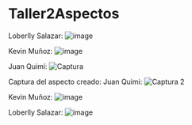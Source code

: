 # Taller2Aspectos
Loberlly Salazar:
![image](https://user-images.githubusercontent.com/76917298/120686192-58c5d300-c466-11eb-952e-de24c08cc9f2.png)

Kevin Muñoz:
![image](https://user-images.githubusercontent.com/72930050/120686539-b0643e80-c466-11eb-9426-a01b03fbef9a.png)

Juan Quimí:
![Captura](https://user-images.githubusercontent.com/72809497/120686550-b3f7c580-c466-11eb-8157-00c6bc38f56c.PNG)

Captura del aspecto creado:
Juan Quimi:
![Captura 2](https://user-images.githubusercontent.com/72809497/120687566-bf97bc00-c467-11eb-9d80-942028be6e64.PNG)

Kevin Muñoz:
![image](https://user-images.githubusercontent.com/72930050/120699906-a4807880-c476-11eb-8d01-ba927d7ab786.png)

Loberlly Salazar:
![image](https://user-images.githubusercontent.com/76917298/120700496-591a9a00-c477-11eb-95c1-8bc4ee7f0c92.png)
